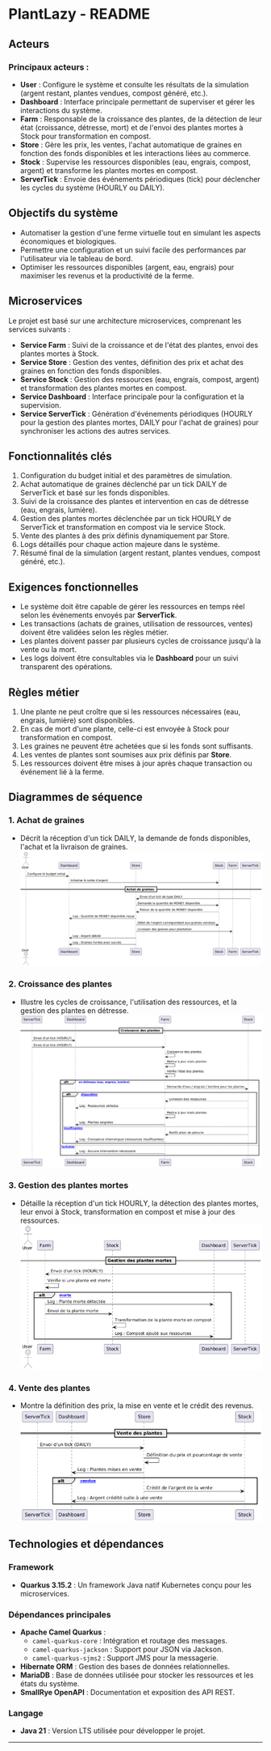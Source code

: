 # PlantLazy - README

## Acteurs

### Principaux acteurs :
- **User** : Configure le système et consulte les résultats de la simulation (argent restant, plantes vendues, compost généré, etc.).
- **Dashboard** : Interface principale permettant de superviser et gérer les interactions du système.
- **Farm** : Responsable de la croissance des plantes, de la détection de leur état (croissance, détresse, mort) et de l'envoi des plantes mortes à Stock pour transformation en compost.
- **Store** : Gère les prix, les ventes, l'achat automatique de graines en fonction des fonds disponibles et les interactions liées au commerce.
- **Stock** : Supervise les ressources disponibles (eau, engrais, compost, argent) et transforme les plantes mortes en compost.
- **ServerTick** : Envoie des événements périodiques (tick) pour déclencher les cycles du système (HOURLY ou DAILY).

## Objectifs du système
- Automatiser la gestion d'une ferme virtuelle tout en simulant les aspects économiques et biologiques.
- Permettre une configuration et un suivi facile des performances par l'utilisateur via le tableau de bord.
- Optimiser les ressources disponibles (argent, eau, engrais) pour maximiser les revenus et la productivité de la ferme.

## Microservices
Le projet est basé sur une architecture microservices, comprenant les services suivants :
- **Service Farm** : Suivi de la croissance et de l'état des plantes, envoi des plantes mortes à Stock.
- **Service Store** : Gestion des ventes, définition des prix et achat des graines en fonction des fonds disponibles.
- **Service Stock** : Gestion des ressources (eau, engrais, compost, argent) et transformation des plantes mortes en compost.
- **Service Dashboard** : Interface principale pour la configuration et la supervision.
- **Service ServerTick** : Génération d'événements périodiques (HOURLY pour la gestion des plantes mortes, DAILY pour l'achat de graines) pour synchroniser les actions des autres services.

## Fonctionnalités clés
1. Configuration du budget initial et des paramètres de simulation.
2. Achat automatique de graines déclenché par un tick DAILY de ServerTick et basé sur les fonds disponibles.
3. Suivi de la croissance des plantes et intervention en cas de détresse (eau, engrais, lumière).
4. Gestion des plantes mortes déclenchée par un tick HOURLY de ServerTick et transformation en compost via le service Stock.
5. Vente des plantes à des prix définis dynamiquement par Store.
6. Logs détaillés pour chaque action majeure dans le système.
7. Résumé final de la simulation (argent restant, plantes vendues, compost généré, etc.).

## Exigences fonctionnelles
- Le système doit être capable de gérer les ressources en temps réel selon les événements envoyés par **ServerTick**.
- Les transactions (achats de graines, utilisation de ressources, ventes) doivent être validées selon les règles métier.
- Les plantes doivent passer par plusieurs cycles de croissance jusqu'à la vente ou la mort.
- Les logs doivent être consultables via le **Dashboard** pour un suivi transparent des opérations.

## Règles métier
1. Une plante ne peut croître que si les ressources nécessaires (eau, engrais, lumière) sont disponibles.
2. En cas de mort d'une plante, celle-ci est envoyée à Stock pour transformation en compost.
3. Les graines ne peuvent être achetées que si les fonds sont suffisants.
4. Les ventes de plantes sont soumises aux prix définis par **Store**.
5. Les ressources doivent être mises à jour après chaque transaction ou événement lié à la ferme.

## Diagrammes de séquence
### 1. **Achat de graines**
- Décrit la réception d'un tick DAILY, la demande de fonds disponibles, l'achat et la livraison de graines.
  ![Achat_Graines](Achat_graines.png)
### 2. **Croissance des plantes**
- Illustre les cycles de croissance, l'utilisation des ressources, et la gestion des plantes en détresse.
  ![Croissace_des_plantes](Croissance_des_plantes.png)
### 3. **Gestion des plantes mortes**
- Détaille la réception d'un tick HOURLY, la détection des plantes mortes, leur envoi à Stock, transformation en compost et mise à jour des ressources.
  ![Gestion_Plantes_Moerte](Gestion_plantes_mortes.png)
### 4. **Vente des plantes**
- Montre la définition des prix, la mise en vente et le crédit des revenus.
  ![Ventes_Des_Plantes](Vente_des_plantes.png)

## Technologies et dépendances

### Framework
- **Quarkus 3.15.2** : Un framework Java natif Kubernetes conçu pour les microservices.

### Dépendances principales
- **Apache Camel Quarkus** :
  - `camel-quarkus-core` : Intégration et routage des messages.
  - `camel-quarkus-jackson` : Support pour JSON via Jackson.
  - `camel-quarkus-sjms2` : Support JMS pour la messagerie.
- **Hibernate ORM** : Gestion des bases de données relationnelles.
- **MariaDB** : Base de données utilisée pour stocker les ressources et les états du système.
- **SmallRye OpenAPI** : Documentation et exposition des API REST.

### Langage
- **Java 21** : Version LTS utilisée pour développer le projet.

---
